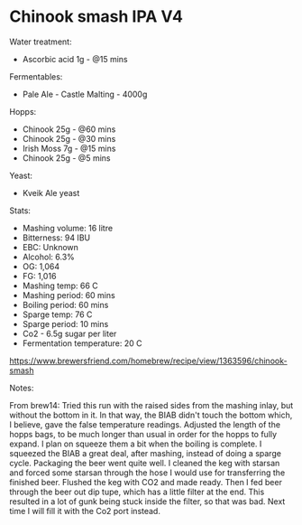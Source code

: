 # Chinook smash IPA V4

Water treatment:
  - Ascorbic acid 1g - @15 mins

Fermentables: 
  - Pale Ale - Castle Malting - 4000g

Hopps:
  - Chinook 25g - @60 mins
  - Chinook 25g - @30 mins
  - Irish Moss 7g - @15 mins
  - Chinook 25g - @5 mins

Yeast:
  - Kveik Ale yeast

Stats:
 - Mashing volume: 16 litre
 - Bitterness: 94 IBU
 - EBC: Unknown
 - Alcohol: 6.3%
 - OG: 1,064
 - FG: 1,016
 - Mashing temp: 66 C
 - Mashing period: 60 mins
 - Boiling period: 60 mins
 - Sparge temp: 76 C
 - Sparge period: 10 mins
 - Co2 - 6.5g sugar per liter
 - Fermentation temperature: 20 C

https://www.brewersfriend.com/homebrew/recipe/view/1363596/chinook-smash

Notes:

From brew14:
  Tried this run with the raised sides from the mashing inlay, but without the bottom in it. In that way, the BIAB didn't touch the bottom which, I believe, gave the false temperature readings.
  Adjusted the length of the hopps bags, to be much longer than usual in order for the hopps to fully expand. I plan on squeeze them a bit when the boiling is complete.
  I squeezed the BIAB a great deal, after mashing, instead of doing a sparge cycle.
  Packaging the beer went quite well. I cleaned the keg with starsan and forced some starsan through the hose I would use for transferring the finished beer. Flushed the keg with CO2 and made ready.
  Then I fed beer through the beer out dip tupe, which has a little filter at the end. This resulted in a lot of gunk being stuck inside the filter, so that was bad. Next time I will fill it with the Co2 port instead.
